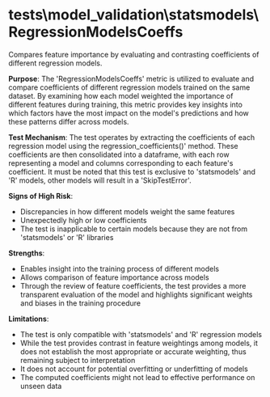 # tests\model_validation\statsmodels\RegressionModelsCoeffs

Compares feature importance by evaluating and contrasting coefficients of different regression models.

**Purpose**: The 'RegressionModelsCoeffs' metric is utilized to evaluate and compare coefficients of different
regression models trained on the same dataset. By examining how each model weighted the importance of different
features during training, this metric provides key insights into which factors have the most impact on the model's
predictions and how these patterns differ across models.

**Test Mechanism**: The test operates by extracting the coefficients of each regression model using the
regression_coefficients()' method. These coefficients are then consolidated into a dataframe, with each row
representing a model and columns corresponding to each feature's coefficient. It must be noted that this test is
exclusive to 'statsmodels' and 'R' models, other models will result in a 'SkipTestError'.

**Signs of High Risk**:
- Discrepancies in how different models weight the same features
- Unexpectedly high or low coefficients
- The test is inapplicable to certain models because they are not from 'statsmodels' or 'R' libraries

**Strengths**:
- Enables insight into the training process of different models
- Allows comparison of feature importance across models
- Through the review of feature coefficients, the test provides a more transparent evaluation of the model and
highlights significant weights and biases in the training procedure

**Limitations**:
- The test is only compatible with 'statsmodels' and 'R' regression models
- While the test provides contrast in feature weightings among models, it does not establish the most appropriate
or accurate weighting, thus remaining subject to interpretation
- It does not account for potential overfitting or underfitting of models
- The computed coefficients might not lead to effective performance on unseen data